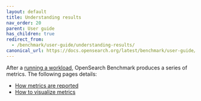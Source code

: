 ```yaml
---
layout: default
title: Understanding results
nav_order: 20
parent: User guide
has_children: true
redirect_from:
  - /benchmark/user-guide/understanding-results/
canonical_url: https://docs.opensearch.org/latest/benchmark/user-guide/understanding-results/index/
---
```


After a [running a workload]({{site.url}}{{site.baseurl}}/benchmark/user-guide/working-with-workloads/running-workloads/), OpenSearch Benchmark produces a series of metrics. The following pages details:

- [How metrics are reported]({{site.url}}{{site.baseurl}}/benchmark/user-guide/understanding-results/summary-reports/)
- [How to visualize metrics]({{site.url}}{{site.baseurl}}/benchmark/user-guide/understanding-results/telemetry/)